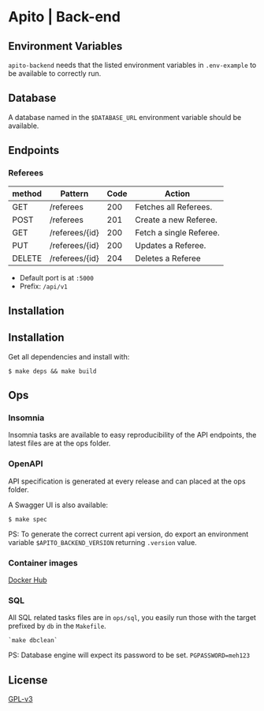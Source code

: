 # Apito | Back-end

## Environment Variables

`apito-backend` needs that the listed environment variables in `.env-example` to be available to correctly run.

## Database

A database named in the `$DATABASE_URL` environment variable should be available.

## Endpoints

### Referees

| method | Pattern        | Code | Action                  |
| ------ | -------------- | ---- | ----------------------- |
| GET    | /referees      | 200  | Fetches all Referees.   |
| POST   | /referees      | 201  | Create a new Referee.   |
| GET    | /referees/{id} | 200  | Fetch a single Referee. |
| PUT    | /referees/{id} | 200  | Updates a Referee.      |
| DELETE | /referees/{id} | 204  | Deletes a Referee       |

- Default port is at `:5000`
- Prefix: `/api/v1`

## Installation

## Installation

Get all dependencies and install with:

    $ make deps && make build

## Ops

### Insomnia

Insomnia tasks are available to easy reproducibility of the API endpoints, the
latest files are at the ops folder.

### OpenAPI

API specification is generated at every release and can placed at the ops folder.

A Swagger UI is also available:

    $ make spec

PS: To generate the correct current api version, do export an environment variable `$APITO_BACKEND_VERSION` returning `.version` value.

### Container images

[Docker Hub](https://hub.docker.com/r/easbarbosa/apito)

### SQL

All SQL related tasks files are in `ops/sql`, you easily run those with the target prefixed by `db` in the `Makefile`.

    `make dbclean`

PS: Database engine will expect its password to be set. `PGPASSWORD=meh123`

## License

[GPL-v3](https://www.gnu.org/licenses/gpl-3.0.en.html)
